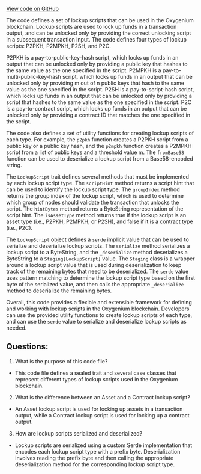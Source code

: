 [View code on GitHub](https://github.com/oxygenium/oxygenium/protocol/src/main/scala/org/oxygenium/protocol/vm/LockupScript.scala)

The code defines a set of lockup scripts that can be used in the Oxygenium blockchain. Lockup scripts are used to lock up funds in a transaction output, and can be unlocked only by providing the correct unlocking script in a subsequent transaction input. The code defines four types of lockup scripts: P2PKH, P2MPKH, P2SH, and P2C.

P2PKH is a pay-to-public-key-hash script, which locks up funds in an output that can be unlocked only by providing a public key that hashes to the same value as the one specified in the script. P2MPKH is a pay-to-multi-public-key-hash script, which locks up funds in an output that can be unlocked only by providing m out of n public keys that hash to the same value as the one specified in the script. P2SH is a pay-to-script-hash script, which locks up funds in an output that can be unlocked only by providing a script that hashes to the same value as the one specified in the script. P2C is a pay-to-contract script, which locks up funds in an output that can be unlocked only by providing a contract ID that matches the one specified in the script.

The code also defines a set of utility functions for creating lockup scripts of each type. For example, the `p2pkh` function creates a P2PKH script from a public key or a public key hash, and the `p2mpkh` function creates a P2MPKH script from a list of public keys and a threshold value m. The `fromBase58` function can be used to deserialize a lockup script from a Base58-encoded string.

The `LockupScript` trait defines several methods that must be implemented by each lockup script type. The `scriptHint` method returns a script hint that can be used to identify the lockup script type. The `groupIndex` method returns the group index of the lockup script, which is used to determine which group of nodes should validate the transaction that unlocks the script. The `hintBytes` method returns a ByteString representation of the script hint. The `isAssetType` method returns true if the lockup script is an asset type (i.e., P2PKH, P2MPKH, or P2SH), and false if it is a contract type (i.e., P2C).

The `LockupScript` object defines a `serde` implicit value that can be used to serialize and deserialize lockup scripts. The `serialize` method serializes a lockup script to a ByteString, and the `_deserialize` method deserializes a ByteString to a `Staging[LockupScript]` value. The `Staging` class is a wrapper around a lockup script value that is used during deserialization to keep track of the remaining bytes that need to be deserialized. The `serde` value uses pattern matching to determine the lockup script type based on the first byte of the serialized value, and then calls the appropriate `_deserialize` method to deserialize the remaining bytes.

Overall, this code provides a flexible and extensible framework for defining and working with lockup scripts in the Oxygenium blockchain. Developers can use the provided utility functions to create lockup scripts of each type, and can use the `serde` value to serialize and deserialize lockup scripts as needed.
## Questions: 
 1. What is the purpose of this code file?
- This code file defines a sealed trait and several case classes that represent different types of lockup scripts used in the Oxygenium blockchain.

2. What is the difference between an Asset and a Contract lockup script?
- An Asset lockup script is used for locking up assets in a transaction output, while a Contract lockup script is used for locking up a contract output.

3. How are lockup scripts serialized and deserialized?
- Lockup scripts are serialized using a custom Serde implementation that encodes each lockup script type with a prefix byte. Deserialization involves reading the prefix byte and then calling the appropriate deserialization method for the corresponding lockup script type.